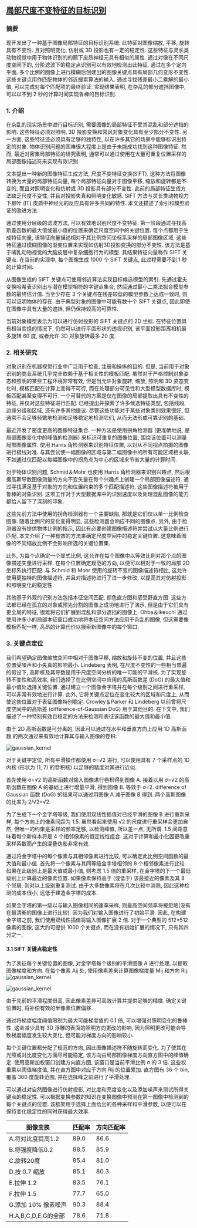 ## [局部尺度不变特征的目标识别](https://www.cs.ubc.ca/~lowe/papers/iccv99.pdf)
### 摘要
现开发出了一种基于图像局部特征的目标识别系统. 此特征对图像缩放, 平移, 旋转具有不变性. 且对照明变化, 仿射或 3D 投影也有一定的稳定性. 
这些特征与灵长类动物视觉中用于物体识别的的颞下皮质神经元具有相似的属性. 通过对像在不同尺度空间下的, 分阶滤波下的稳定点识别可以有效地检测出此特征. 
通过在多个定向平面, 多个比例的图像上进行模糊后创建出的图像关键点具有局部几何变形不变性.
这些关键点用作匹配物体的邻近搜索算法的输入. 通过寻找残差最小二乘解的最小值, 可以完成对每个匹配项的最终验证. 
实现结果表明, 在杂乱的部分遮挡图像中, 可以以不到 2 秒的计算时间实现鲁棒的目标识别. 


### 1. 介绍
在杂乱的现实场景中进行目标识别, 需要图像的局部特征不受其混乱和部分遮挡的影响. 
这些特征必须对照明, 3D 投影变换和常风对象变化具有至少部分不变性. 
另一方面, 这些特征还必须具有足够的独特性, 以在许多其它的场景中能够标识出特定的对象. 
物体识别问题的困难很大程度上是由于未能成功找到这种图像特征. 
然而, 最近对密集局部特征的研究表明, 通常可以通过使用在大量可重复位置采样的局部图像描述符来实现有效识别. 

文本提出一种新的图像特征生成方法, 尺度不变特征变换(SIFT). 
这种方法将图像转换为大量的局部特征向量, 每个局部特征向量对于图像平移, 缩放和旋转都是不变的, 而且对照明变化和仿射或 3D 投影具有部分不变性. 
此前的局部特征生成方法缺乏尺度不变性, 并且对投影失真和照明变化敏感. SIFT 方法与灵长类动物视力下颞叶 (IT) 皮质中神经元的反应具有许多共同的特性. 
本文还描述了索引和模型验证的改进方法. 

通过使用分层级的滤波方法, 可以有效地识别尺度不变特征. 
第一阶段通过寻找高斯差函数的最大值或最小值的位置来确定尺度空间中的关键位置. 每个点都用于生成特征向量, 
该特征向量描述相对于其比例空间坐标系采样的局部图像区域. 这些特征通过模糊图像的渐变位置来实现如仿射3D投影变换的部分不变性. 
该方法是基于哺乳动物视觉的大脑皮层中复杂细胞行为的模型. 其结果特征向量称作 SIFT 关键点. 
在当前的实现中, 每个图像生成 1000 个 SIFT 关键点, 此过程需要不到 1 秒的计算时间. 

从图像生成的 SIFT 关键点可使用邻近算法实现目标候选模型的索引. 
先通过霍夫变换哈希表识别出与潜在模型相符的字键点集合, 然后通过最小二乘法拟合模型参数的最终估计值. 
当至少存在 3 个关键点在残差较低的模型参数上达成一致时, 则可以证明物体的存在. 
由于典型对象的图像中可能有数十个 SIFT 关键点, 因此即使在图像中具有大量的遮挡, 但仍保持较高的可靠性. 

当前对象模型表示为可以进行仿射投影的 SIFT 关键点的 2D 坐标. 
在特征位置具有相当变换的情况下, 仍然可以进行平面形状的透视识别, 该平面投影距离相机最多旋转 60 度, 或者允许 3D 对象旋转最多 20 度. 


### 2. 相关研究
对象识别在机器视觉行业中广泛用于检查, 注册和操纵的目的. 但是, 当前用于对象识别的商业系统几乎完全依赖于基于相关性的模板匹配.
虽然对于严格控制对象姿态和照明的某些工程环境非常有效, 但是当允许对象旋转, 缩放, 照明和 3D 姿态变化时, 模板匹配在计算上变得不可行, 
而在处理部分可见性和大型模型数据库时, 模板匹配甚至变得不可行. 
一个可替代的方案是仅在图像的局部提取出具有不变性的特征, 并仅对这些特征进行匹配. 
已经提出并探索了许多候选特征类型, 包括线段, 边缘分组和区域, 还有许多其他提议. 
尽管这些功能对于某些对象类别效果很好, 但通常不会足够频繁地检测和足够稳定地检测它们, 从而无法形成可靠识别的基础. 

最近开发了密度更高的图像特征集合. 
一种方法是使用拐角检测器 (更准确地说, 是局部图像变化中的峰值的检测器) 来标识可重复的图像位置, 
围绕该位置可以测量局部图像属性. 使用 Harris 角检测器来识别特征位置, 以对从不同视点拍摄的图像进行极线对准. 
与其尝试使一幅图像的区域与第二幅图像中的所有可能区域相关联, 
不如通过仅匹配以每幅图像中的拐角点为中心的区域来节省大量的计算时间. 

对于物体识别问题, Schmid＆Mohr 也使用 Harris 角检测器来识别兴趣点, 
然后根据高斯导数图像测量的方向不变矢量在每个兴趣点上创建一个局部图像描述符. 
通过寻找满足基于对象的方向和位置约束的多个匹配描述符, 
这些图像描述符被用于鲁棒的对象识别. 
这项工作对于大型数据库中的识别速度以及处理混乱图像的能力都给人留下了深刻的印象. 

这些先前方法中使用的拐角检测器有一个主要缺陷, 那就是它们仅以单一比例检查图像. 
随着比例尺的变化变得明显, 这些检测器会响应不同的图像点. 
另外, 由于检测器没有提供物体比例的指示, 
因此有必要创建图像描述符并尝试以大量比例进行匹配. 
本文介绍了一种有效的方法来确定尺度空间中的稳定关键位置. 
这意味着图像的不同缩放比例不会影响所选的关键位置集. 

此外, 为每个点确定一个显式比例, 
这允许在每个图像中以等效比例对那个点的图像描述矢量进行采样. 
在每个位置确定规范的方向, 以便可以相对于一致的局部 2D 坐标系执行匹配. 
与 Schmid 和 Mohr 使用的旋转不变的图像描述符相比, 这允许使用更独特的图像描述符, 
并且对描述符进行了进一步修改, 以提高其对仿射投影和照明变化的稳定性. 

其他基于外观的识别方法包括本征空间匹配, 颜色直方图和感受野直方图. 
这些方法都已经在孤立的对象或预先分割的图像上成功地进行了演示, 
但是由于它们具有更全局的特征, 很难将它们扩展到混乱和部分遮挡的图像上. 
Ohba＆Ikeuchi 通过使用许多小的局部本征窗口成功地将本征空间方法应用于杂乱的图像, 
但这需要像模板匹配一样, 高昂的计算代价以搜索新图像中的每个窗口. 


### 3. 关键点定位
我们希望确定图像缩放空间中相对于图像平移, 
缩放和旋转不变的位置, 并且这些位置受噪声和小失真的影响最小. 
Lindeberg 表明, 在尺度不变性的一些相当普遍的假设下, 
高斯核及其导数是用于尺度空间分析的唯一可能的平滑核. 
为了实现旋转不变性和高效率, 
我们选择了在比例空间中应用的高斯函数差 (DoG) 的最大值和最小值处选择关键位置. 
通过建立一个图像金字塔并在每个级别之间进行重采样, 可以非常有效地进行计算. 
此外, 它将关键点定位在变化较大的区域和尺度上, 从而使这些位置对于表征图像特别稳定. 
Crowley＆Parker 和 Lindeberg 以前曾将尺度空间中的高斯差 (difference-of-Gaussian DoG) 用于其他目的. 
在下文中, 我们描述了一种特别有效且稳定的方法来检测和表征该函数的最大值和最小值. 

由于 2D 高斯函数是可分离的, 因此可以通过在水平和垂直方向上应用 1D 高斯函数
的两次通过来有效地计算其与输入图像的卷积:   


![gaussian_kernel](http://chart.googleapis.com/chart?cht=tx&chl=\Large%20g(x)%20=%20\frac{1}{\sqrt{2\pi}\sigma}%20e^{-x^{2}/2\sigma^{2}})


对于关键字定位, 所有平滑操作都使用 σ=√2 进行, 
可以使用具有 7 个采样点的 1D 内核 (形状为 (1, 7) 的卷积核) 以足够的精度对其进行近似. 

首先使用 σ=√2 的高斯函数对输入图像进行卷积得到图像 A. 
接着以用 σ=√2 的高斯函数在图像 A 的基础上进行增量平滑, 得到图像 B. 等效于 σ=2. 
difference of Gaussian 函数 (DoG) 的结果可以通过用图像 A 减于图像 B 得到. 
两个高斯图像的比率为 2/√2=√2. 

为了生成下一个金字塔等级, 
我们使用双线性插值对已经平滑的图像 B 进行重新采样, 每个方向上的像素间距为 1.5. 
虽然看起来使用 √2 的尺度进行重采样会更加自然, 
但唯一的约束是采样的频率足够, 以检测峰值, 所以差一点, 无所谓. 
1.5 间距意味着每个新样本将是 4 个相邻像素的恒定线性组合. 
这对于计算和最小化因更改重采样系数而产生的混叠伪影非常有效. 

通过将金字塔中的每个像素与其相邻像素进行比较, 可以确定此比例空间函数的最大值和最小值. 
首先将一个像素与其同等级金字塔相邻的 8 个相邻像素进行比较. 
如果在此级别上是最大值或最小值, 
则考虑 1.5 倍的重采样, 在金字塔的下一个最低级别上计算最近的像素位置. 
如果像素保持高于 (或低于) 该最接近的像素及其 8 个邻居, 则对以上级别重复测试. 
由于大多数像素将在几次比较中消除, 因此这种检测的成本很小, 远低于建造金字塔的成本. 

如果金字塔的第一级以与输入图像相同的速率采样, 则最高空间频率将被忽略(没有在最清晰的图像上进行比较).
因为我们对输入图像进行了初始平滑. 因此, 在构建金字塔之前, 我们使用双线性插值将输入图像扩展 2 倍. 
对于一个典型的 512*512 像素的图像, 这大约可提供 1000 个关键点, 而在没有初始扩展的情况下, 只有其四分之一.  

#### 3.1 SIFT 关键点稳定性
为了表征每个关键位置的图像, 
对金字塔每个级别的平滑图像 A 进行处理, 以提取图像梯度和方向. 
在每个像素 Aij 处, 使用像素差来计算图像梯度量 Mij 和方向 Rij: 
![gaussian_kernel](http://chart.googleapis.com/chart?cht=tx&chl=\Large%20M_{ij}%20=%20\sqrt{(A_{ij}%20-%20A_{i+1,%20j})^{2}%20+%20(A_{ij}%20-%20A_{i,j+1})^{2}})

![gaussian_kernel](http://chart.googleapis.com/chart?cht=tx&chl=\Large%20R_{ij}%20=%20atan2(A_{ij}%20-%20A_{i+1,%20j},%20A_{i,%20j+1}%20-%20A_{ij}))

由于先前的平滑程度很高, 因此像素差异可高效计算并提供足够的精度. 
确定关键位置时, 将补偿有效的半像素位置偏移. 

通过将梯度幅度阈值限制为最大可能梯度值的 0.1 倍, 可以增强对照明变化的鲁棒性. 
这会减少具有 3D 浮雕的表面的照明方向更改的影响, 
因为照明更改可能会导致梯度幅度发生较大变化, 但可能对梯度方向的影响较小. 

每个关键位置都分配了规范的方向, 因此图像描述符不随旋转而变化. 
为了使其在光照或对比度变化方面尽可能稳定, 
该方向由局部图像梯度方向直方图中的峰值确定. 
使用高斯加权窗口创建方向直方图, 该窗口是当前平滑比例 σ 的 3 倍. 
这些权重乘以阈值梯度值, 并在直方图中对应于方向 Rij 的位置累加. 
直方图有 36 个 bin, 覆盖 360 度旋转范围, 并在选择峰之前进行了平滑处理. 

可以通过对自然图像进行仿射投影, 对比度和亮度变化以及添加噪声来测试所得关键点的稳定性. 
可以根据变换参数的知识在变换图像中预测在第一图像中检测到的每个关键点的位置. 
该框架用于选择上面给出的各种采样和平滑参数, 以便可以在保持变化稳定性的同时获得最大效率. 

 图像变换 | 匹配率 | 方向匹配率
 -------- | ----- | ------ 
 A.将对比度提高1.2  | 89.0 | 86.6
 B.将强度降低0.2 | 88.5 | 85.9
 C.旋转20度 | 85.4 | 81.0
 D.按 0.7 缩放 | 85.1 | 80.3
 E.拉伸 1.2 | 83.5 | 76.1
 F.拉伸 1.5 | 77.7 | 65.0
 G.添加 10% 像素噪声 | 90.3 | 88.4
 H.A,B,C,D,E,G的全部 | 78.6 | 71.8















